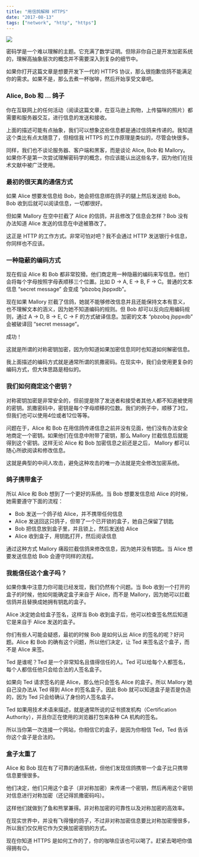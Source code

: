 ```yaml
---
title: "用信鸽解释 HTTPS"
date: "2017-08-13"
tags: ["network", "http", "https"]
---
```


![](https://blog-1258648987.cos.ap-shanghai.myqcloud.com/blog/https-explained-with-carrier-pigeons/1_vHF6NNdZX9ziiW_uRYzvAA.png)

密码学是一个难以理解的主题。它充满了数学证明。但除非你自己是开发加密系统的，理解高抽象层次的概念并不需要深入到复杂的细节中。

如果你打开这篇文章是想要开发下一代的 HTTPS 协议，那么很抱歉信鸽不能满足你的需求。如果不是，那么去煮一杯咖啡，然后开始享受文章吧。

### Alice, Bob 和 ... 鸽子

你在互联网上的任何活动（阅读这篇文章，在亚马逊上购物，上传猫咪的照片）都需要和服务器交互，进行信息的发送和接收。

上面的描述可能有点抽象，我们可以想象这些信息都是通过信鸽来传递的。我知道这个类比有点太随意了，但相信我 HTTPS 的工作原理是类似的，尽管会快很多。

同样，我们也不谈论服务器、客户端和黑客，而是谈论 Alice, Bob 和 Mallory。如果你不是第一次尝试理解密码学的概念，你应该能认出这些名字，因为他们在技术文献中被广泛使用。

### 最初的很天真的通信方式

如果 Alice 想要发信息给 Bob，她会把信息绑在鸽子的腿上然后发送给 Bob。Bob 收到后就可以阅读信息，一切都很好。

但如果 Mallory 在空中拦截了 Alice 的信鸽，并且修改了信息会怎样？Bob 没有办法知道 Alice 发送的信息在中途被篡改了。

这正是 HTTP 的工作方式。非常可怕对吧？我不会通过 HTTP 发送银行卡信息，你同样也不应该。

### 一种隐蔽的编码方式

现在假设 Alice 和 Bob 都非常狡猾。他们商定用一种隐蔽的编码来写信息。他们会将每个字母按照字母表顺移三个位置。比如  D → A, E → B, F → C。普通的文本信息 “secret message” 会变成 “pbzobq jbppxdb”。

现在如果 Mallory 拦截了信鸽，她就不能够修改信息并且还能保持文本有意义，也不理解文本的涵义，因为她不知道编码的规则。但 Bob 却可以反向应用编码规则，通过 A → D, B → E, C → F 的方式破译信息。加密的文本 “pbzobq jbppxdb” 会被破译回 “secret message”。

成功！

这就是所谓的对称密钥加密，因为你知道如果加密信息同时也知道如何解密信息。

我上面描述的编码方式就是通常所谓的凯撒密码。在现实中，我们会使用更复杂的编码方式，但大体思路是相似的。

### 我们如何商定这个密钥？

对称密钥加密是非常安全的，但前提是除了发送者和接受者其他人都不知道被使用的密钥。凯撒密码中，密钥是每个字母顺移的位数。我们的例子中，顺移了3位，但我们也可以使用4位或者12位等等。

问题在于，Alice 和 Bob 在用信鸽传递信息之前并没有见面，他们没有办法安全地商定一个密钥。如果他们在信息中附带了密钥，那么 Mallory 拦截信息后就能得到这个密钥。这样无论 Alice 和 Bob 加密信息之前还是之后， Mallory 都可以随心所欲阅读和修改信息。

这就是典型的中间人攻击，避免这种攻击的唯一办法就是完全修改加密系统。

### 鸽子携带盒子

所以 Alice 和 Bob 想到了一个更好的系统。当 Bob 想要发信息给 Alice 的时候，她需要遵守下面的流程：

- Bob 发送一个鸽子给 Alice，并不携带任何信息
- Alice 发送回这只鸽子，但带了一个已开锁的盒子，她自己保留了钥匙
- Bob 把信息放到盒子里，并且锁上，然后发送给 Alice
- Alice 收到盒子，用钥匙打开，然后阅读信息

通过这种方式 Mallory 痛殴拦截信鸽来修改信息，因为她并没有钥匙。当 Alice 想要发送信息给 Bob 会遵守同样的流程。

### 我能信任这个盒子吗？

如果你集中注意力你可能已经发现，我们仍然有个问题。当 Bob 收到一个打开的盒子的时候，他如何能确定盒子来自于 Alice，而不是 Mallory，因为她可以拦截信鸽并且替换成她拥有钥匙的盒子。

Alice 决定她会给盒子签名，这样当 Bob 收到盒子后，他可以检查签名然后知道它是来自于 Alice 发送的盒子。

你们有些人可能会疑惑，最初的时候 Bob 是如何认出 Alice 的签名的呢？好问题。Alice 和 Bob 的确有这个问题，所以他们决定，让 Ted 来签名这个盒子，而不是 Alice 来签。

Ted 是谁呢？Ted 是一个非常知名且值得信任的人。Ted 可以给每个人都签名，每个人都信任他只会给合法的人签名盒子。

如果向 Ted 请求签名的是 Alice，那么他只会签名 Alice 的盒子。所以 Mallory 她自己没办法从 Ted 得到 Alice 的签名盒子。因此 Bob 就可以知道盒子是否是伪造的，因为 Ted 只会给确认了身份的人签名盒子。

Ted 如果用技术术语来描述，就是通常所说的证书颁发机构（Certification Authority），并且你正在使用的浏览器打包来各种 CA 机构的签名。

所以当你第一次连接一个网站，你相信它的盒子，是因为你相信 Ted，Ted 告诉你这个盒子是合法的。

### 盒子太重了

Alice 和 Bob 现在有了可靠的通信系统，但他们发现信鸽携带一个盒子比只携带信息要慢很多。

他们决定，他们只用这个盒子（非对称加密）来传递一个密钥，然后再用这个密钥对信息进行对称加密（还记得凯撒密码吗）。

这样他们就做到了鱼和熊掌兼得。非对称加密的可靠性以及对称加密的高效率。

在现实世界中，并没有飞得慢的鸽子，不过非对称加密信息要比对称加密慢很多，所以我们仅仅用它作为交换加密密钥的方式。

现在你知道 HTTPS 是如何工作的了，你的咖啡应该也可以喝了。赶紧去喝吧你值得拥有😉。

















